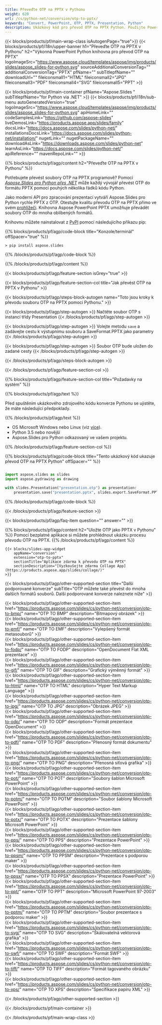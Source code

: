 ```yaml
---
title: Převeďte OTP na PPTX v Pythonu
weight: 620
url: /cs/python-net/conversion/otp-to-pptx/ 
keywords: "Convert, PowerPoint, OTP, PPTX, Presentation, Python"
description: Ukázkový kód pro převod OTP na PPTX Python. Použijte PowerPoint Python API pro dávkový převod souborů OTP na soubory PPTX.
---
```


{{< blocks/products/pf/main-wrap-class isAutogenPage="true">}}
{{< blocks/products/pf/i18n/upper-banner h1="Převeďte OTP na PPTX v Pythonu" h2="Výkonná PowerPoint Python knihovna pro převod OTP na PPTX" logoImageSrc="https://www.aspose.cloud/templates/aspose/img/products/slides/aspose_slides-for-python.svg" sourceAdditionalConversionTag="" additionalConversionTag="PPTX" pfName="" subTitlepfName="" downloadUrl="" fileiconsmall1="HTML" fileiconsmall2="JPG" fileiconsmall3="PDF" fileiconsmall4="SVG" fileiconsmall5="PPT" >}}

{{< blocks/products/pf/main-container pfName="Aspose.Slides " subTitlepfName="for Python via .NET" >}}
{{< blocks/products/pf/i18n/sub-menu autoGeneratedVersion="true" logoImageSrc="https://www.aspose.cloud/templates/aspose/img/products/slides/aspose_slides-for-python.svg" apiHomeLink="" codeSamplesLink="https://github.com/aspose-slides" liveDemosLink="https://products.aspose.app/slides/family" docsLink="https://docs.aspose.com/slides/python-net/" installationsDocsLink="https://docs.aspose.com/slides/python-net/installation/" nugetLink="" nugetPackageName="" downloadAsLink="https://downloads.aspose.com/slides/python-net" learnAsLink="https://docs.aspose.com/slides/python-net/" apiReference="" mavenRepoLink="" >}}

{{% blocks/products/pf/agp/content h2="Převeďte OTP na PPTX v Pythonu" %}}

Potřebujete převést soubory OTP na PPTX programově? Pomocí [*Aspose.Slides pro Python přes .NET*](https://products.aspose.com/slides/cs/python-net/) může každý vývojář převést OTP do formátu PPTX pomocí pouhých několika řádků kódu Python.

Jako moderní API pro zpracování prezentací vytváří Aspose.Slides pro Python rychle PPTX z OTP. Otestujte kvalitu převodu OTP na PPTX přímo ve svém [prohlížeči](https://products.aspose.app/slides/conversion). Knihovna Aspose PowerPoint PPTX umožňuje převádět soubory OTP do mnoha oblíbených formátů.

Knihovnu můžete nainstalovat z [PyPI](https://pypi.org/project/Aspose.Slides/) pomocí následujícího příkazu pip:

{{% blocks/products/pf/agp/code-block title="Konzole/terminál" offSpacer="true" %}}

```console
> pip install aspose.slides

```

{{% /blocks/products/pf/agp/code-block %}}

{{% /blocks/products/pf/agp/content %}}

{{< blocks/products/pf/agp/feature-section isGrey="true" >}}

{{< blocks/products/pf/agp/feature-section-col title="Jak převést OTP na PPTX v Pythonu" >}}

{{< blocks/products/pf/agp/steps-block-autogen name="Toto jsou kroky k převodu souboru OTP na PPTX pomocí Pythonu." >}}

{{< blocks/products/pf/agp/step-autogen >}}
Načtěte soubor OTP s instancí třídy Presentation
{{< /blocks/products/pf/agp/step-autogen >}}

{{< blocks/products/pf/agp/step-autogen >}}
Volejte metodu `save` a zadávejte cestu k výstupnímu souboru a SaveFormat.PPTX jako parametry
{{< /blocks/products/pf/agp/step-autogen >}}

{{< blocks/products/pf/agp/step-autogen >}}
Soubor OTP bude uložen do zadané cesty
{{< /blocks/products/pf/agp/step-autogen >}}

{{< /blocks/products/pf/agp/steps-block-autogen >}}

{{< /blocks/products/pf/agp/feature-section-col >}}

{{% blocks/products/pf/agp/feature-section-col title="Požadavky na systém" %}}

{{% blocks/products/pf/agp/text %}}

 Před spuštěním ukázkového zdrojového kódu konverze Pythonu se ujistěte, že máte následující předpoklady.

{{% /blocks/products/pf/agp/text %}}

- OS Microsoft Windows nebo Linux (viz [více](https://docs.aspose.com/slides/python-net/system-requirements/)).
- Python 3.5 nebo novější
- Aspose.Slides pro Python odkazovaný ve vašem projektu.

{{% /blocks/products/pf/agp/feature-section-col %}}

{{% blocks/products/pf/agp/code-block title="Tento ukázkový kód ukazuje převod OTP na PPTX Python" offSpacer="" %}}

```py

import aspose.slides as slides
import aspose.pydrawing as drawing

with slides.Presentation("presentation.otp") as presentation:
    presentation.save("presentation.pptx", slides.export.SaveFormat.PPTX)

```
{{% /blocks/products/pf/agp/code-block %}}

{{< /blocks/products/pf/agp/feature-section >}}

{{< blocks/products/pf/agp/faq-item question="" answer="" >}}
 
{{% blocks/products/pf/agp/content h2="Uložte OTP jako PPTX v Pythonu" %}}
Pomocí bezplatné aplikace si můžete prohlédnout ukázku procesu převodu OTP na PPTX. 
{{% /blocks/products/pf/agp/content %}}

<!-- aboutfile Starts -->

<!-- aboutfile Ends -->

    {{< blocks/slides-app-widget 
        appName="conversion"
        extension="otp-to-pptx"
        sectionTitle="Aplikace zdarma k převodu OTP na PPTX" 
        sectionDescription="[Vyzkoušejte zdarma Collage App](https://products.aspose.app/slides/collage/)" 
    >}}
    
{{< blocks/products/pf/agp/other-supported-section title="Další podporované konverze" subTitle="OTP můžete také převést do mnoha dalších formátů souborů. Další podporované konverze naleznete níže" >}}

{{< blocks/products/pf/agp/other-supported-section-item href="https://products.aspose.com/slides/cs/python-net/conversion/otp-to-bmp/" name="OTP TO BMP" description="Bitmapový obrázek" >}}  
{{< blocks/products/pf/agp/other-supported-section-item href="https://products.aspose.com/slides/cs/python-net/conversion/otp-to-emf/" name="OTP TO EMF" description="Vylepšený formát metasouborů" >}}  
{{< blocks/products/pf/agp/other-supported-section-item href="https://products.aspose.com/slides/cs/python-net/conversion/otp-to-fodp/" name="OTP TO FODP" description="OpenDocument Flat XML prezentace" >}}  
{{< blocks/products/pf/agp/other-supported-section-item href="https://products.aspose.com/slides/cs/python-net/conversion/otp-to-gif/" name="OTP TO GIF" description="Grafický výměnný formát" >}}  
{{< blocks/products/pf/agp/other-supported-section-item href="https://products.aspose.com/slides/cs/python-net/conversion/otp-to-html/" name="OTP TO HTML" description="Hyper Text Markup Language" >}}  
{{< blocks/products/pf/agp/other-supported-section-item href="https://products.aspose.com/slides/cs/python-net/conversion/otp-to-jpg/" name="OTP TO JPG" description="Obrázek JPEG" >}}  
{{< blocks/products/pf/agp/other-supported-section-item href="https://products.aspose.com/slides/cs/python-net/conversion/otp-to-odp/" name="OTP TO ODP" description="Formát prezentace OpenDocument" >}}  
{{< blocks/products/pf/agp/other-supported-section-item href="https://products.aspose.com/slides/cs/python-net/conversion/otp-to-pdf/" name="OTP TO PDF" description="Přenosný formát dokumentu" >}}  
{{< blocks/products/pf/agp/other-supported-section-item href="https://products.aspose.com/slides/cs/python-net/conversion/otp-to-png/" name="OTP TO PNG" description="Přenosná síťová grafika" >}}  
{{< blocks/products/pf/agp/other-supported-section-item href="https://products.aspose.com/slides/cs/python-net/conversion/otp-to-pot/" name="OTP TO POT" description="Soubory šablon Microsoft PowerPoint" >}}  
{{< blocks/products/pf/agp/other-supported-section-item href="https://products.aspose.com/slides/cs/python-net/conversion/otp-to-potm/" name="OTP TO POTM" description="Soubor šablony Microsoft PowerPoint" >}}  
{{< blocks/products/pf/agp/other-supported-section-item href="https://products.aspose.com/slides/cs/python-net/conversion/otp-to-potx/" name="OTP TO POTX" description="Prezentace šablony Microsoft PowerPoint" >}}  
{{< blocks/products/pf/agp/other-supported-section-item href="https://products.aspose.com/slides/cs/python-net/conversion/otp-to-pps/" name="OTP TO PPS" description="Prezentace PowerPoint" >}}  
{{< blocks/products/pf/agp/other-supported-section-item href="https://products.aspose.com/slides/cs/python-net/conversion/otp-to-ppsm/" name="OTP TO PPSM" description="Prezentace s podporou maker" >}}  
{{< blocks/products/pf/agp/other-supported-section-item href="https://products.aspose.com/slides/cs/python-net/conversion/otp-to-ppsx/" name="OTP TO PPSX" description="Prezentace PowerPoint" >}}  
{{< blocks/products/pf/agp/other-supported-section-item href="https://products.aspose.com/slides/cs/python-net/conversion/otp-to-ppt/" name="OTP TO PPT" description="Microsoft PowerPoint 97-2003" >}}  
{{< blocks/products/pf/agp/other-supported-section-item href="https://products.aspose.com/slides/cs/python-net/conversion/otp-to-pptm/" name="OTP TO PPTM" description="Soubor prezentace s podporou maker" >}}  
{{< blocks/products/pf/agp/other-supported-section-item href="https://products.aspose.com/slides/cs/python-net/conversion/otp-to-svg/" name="OTP TO SVG" description="Škálovatelná vektorová grafika" >}}  
{{< blocks/products/pf/agp/other-supported-section-item href="https://products.aspose.com/slides/cs/python-net/conversion/otp-to-swf/" name="OTP TO SWF" description="Formát SWF" >}}  
{{< blocks/products/pf/agp/other-supported-section-item href="https://products.aspose.com/slides/cs/python-net/conversion/otp-to-tiff/" name="OTP TO TIFF" description="Formát tagovaného obrázku" >}}  
{{< blocks/products/pf/agp/other-supported-section-item href="https://products.aspose.com/slides/cs/python-net/conversion/otp-to-xps/" name="OTP TO XPS" description="Specifikace papíru XML" >}}  


{{< /blocks/products/pf/agp/other-supported-section >}}

{{< /blocks/products/pf/main-container >}}
    
{{< /blocks/products/pf/main-wrap-class >}}